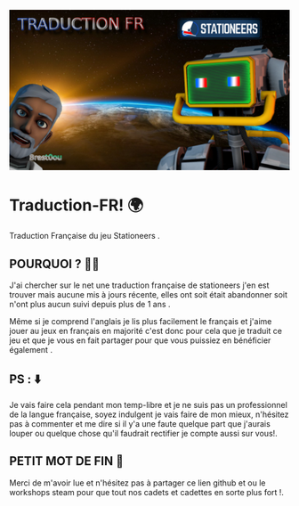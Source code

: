 ![alt text](https://github.com/brest0ou/Traduction-FR/blob/master/Preview.png)

# Traduction-FR! 🌍 

Traduction Française du jeu Stationeers .

## POURQUOI ? 🤷‍♂️

J'ai chercher sur le net une traduction française de stationeers j'en est trouver mais aucune mis à jours récente, elles  ont soit était abandonner soit n'ont plus aucun suivi depuis plus de 1 ans .

Même si je comprend l'anglais je lis plus facilement le français et j'aime jouer au jeux en français en majorité c'est donc pour cela que je traduit ce jeu et que je vous en fait partager pour que vous puissiez en bénéficier également .

## PS : ⬇️

Je vais faire cela pendant mon temp-libre et je ne suis pas un professionnel de la langue française, soyez indulgent je vais faire de mon mieux,
n'hésitez pas à commenter et me dire si il y'a une faute quelque part que j'aurais louper ou quelque chose qu'il faudrait rectifier je compte aussi sur vous!.

## PETIT MOT DE FIN 👦

Merci de m'avoir lue et n'hésitez pas à partager ce lien github et ou le workshops steam pour que tout nos cadets et cadettes en sorte plus fort !.
